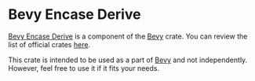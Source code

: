 # Bevy Encase Derive

[Bevy Encase Derive](https://github.com/bevyengine/bevy/tree/main/crates/bevy_encase_derive)  is a component of the [Bevy](https://crates.io/crates/bevy) crate. You can review the list of official crates [here](https://github.com/bevyengine/bevy/tree/main/crates).

This crate is intended to be used as a part of [Bevy](https://crates.io/crates/bevy) and not independently. However, feel free to use it if it fits your needs.
